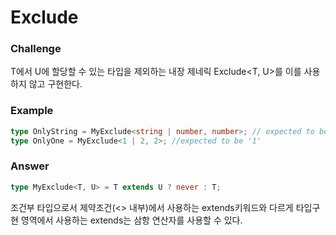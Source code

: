# Exclude

### Challenge

T에서 U에 할당할 수 있는 타입을 제외하는 내장 제네릭 Exclude<T, U>를 이를 사용하지 않고 구현한다.

### Example

```ts
type OnlyString = MyExclude<string | number, number>; // expected to be 'string'
type OnlyOne = MyExclude<1 | 2, 2>; //expected to be '1'
```

### Answer

```ts
type MyExclude<T, U> = T extends U ? never : T;
```

조건부 타입으로서 제약조건(<> 내부)에서 사용하는 extends키워드와 다르게 타입구현 영역에서 사용하는 extends는 삼항 연산자를 사용할 수 있다.
